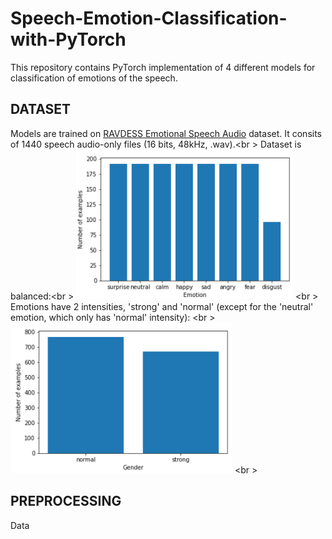 # Speech-Emotion-Classification-with-PyTorch
This repository contains PyTorch implementation of 4 different models for classification of emotions of the speech.
## DATASET
Models are trained on [RAVDESS Emotional Speech Audio](https://www.kaggle.com/uwrfkaggler/ravdess-emotional-speech-audio) dataset. It consits of 1440 speech audio-only files (16 bits, 48kHz, .wav).<br \>
Dataset is balanced:<br \>
![dataset1](https://github.com/Data-Science-kosta/Speech-Emotion-Classification-with-PyTorch/blob/master/garbage/1.png) <br \>
Emotions have 2 intensities, 'strong' and 'normal' (except for the 'neutral' emotion, which only has 'normal' intensity): <br \>
![dataset2](https://github.com/Data-Science-kosta/Speech-Emotion-Classification-with-PyTorch/blob/master/garbage/2.png) <br \>
## PREPROCESSING
Data 
